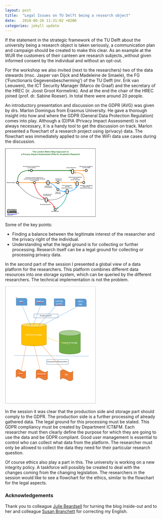 ```yaml
---
layout: post
title:  "Legal Issues on TU Delft being a research object"
date:   2018-06-26 11:31:02 +0200
categories: jekyll update
---
```


If the statement in the strategic framework of the TU Delft about the university being a research object is taken seriously, a communication plan and campaign should be created to make this clear. As an example at the WUR the customers of their canteen are research subjects.,without given informed consent by the individual and without an opt-out.

For the workshop we also invited (next to the researchers) two of the data stewards (msc. Jasper van Dijck and Madeleine de Smaele), the FG (‘Functionaris Gegevensbescherming’) of the TU Delft (mr. Erik van Leeuwen), the ICT Security Manager (Marco de Graaf) and the secretary of the HREC (ir. Joost Groot Kormelink). And at the end the chair of the HREC joined (prof. dr. Sabine Roeser). In total there were around 20 people.

An introductory presentation and discussion on the GDPR (AVG) was given by drs. Marlon Domingus from Erasmus University. He gave a thorough insight into how and where the GDPR (General Data Protection Regulation) comes into play. Although a (D)PIA (Privacy Impact Assessment) is not always necessary, it is a handy tool to get the discussion on track. Marlon presented a flowchart of a research project using (privacy) data. The flowchart was immediately applied to one of the WiFi data use cases during the discussion.

![Flowchart](/assets/img/csm_2018-06-26-Flowchart_3be9c66e41.png "Flowchart")

Some of the key points:

- Finding a balance between the legitimate interest of the researcher and the privacy right of the individual.
- Understanding what the legal ground is for collecting or further processing. Research itself can be a legal ground for collecting or processing privacy data.

In the second part of the session I presented a global view of a data platform for the researchers. This platform combines different data resources into one storage system, which can be queried by the different researchers. The technical implementation is not the problem.

![Platform](/assets/img/csm_2018-06-26-Platform_5aa38875d2.png "Platform")

In the session it was clear that the production side and storage part should comply to the GDPR. The production side is a further processing of already gathered data. The legal ground for this processing must be stated. This GDPR compliancy must be created by Department ICT&FM. Each researcher must then clearly define the purpose for which they are going to use the data and be GDPR compliant. Good user management is essential to control who can collect what data from the platform. The researcher must only be allowed to collect the data they need for their particular research question.

Of course ethics also play a part in this. The university is working on a new integrity policy. A taskforce will possibly be created to deal with the changes coming from the changing legislation. The researchers in the session would like to see a flowchart for the ethics, similar to the flowchart for the legal aspects.

### Acknowledgements
Thank you to colleague [Julie Beardsell](https://www.tudelft.nl/staff/j.a.beardsell/) for turning the blog inside-out and to her and colleague [Susan Branchett](https://www.tudelft.nl/staff/s.e.branchett/) for correcting my English.
